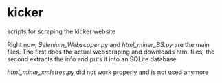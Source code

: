 # kicker
scripts for scraping the kicker website

Right now, *Selenium_Webscaper.py* and *html_miner_BS.py*  are the main files. The first does the actual 
webscraping and downloads html files, the second extracts the info and puts it into an SQLite
database

*html_miner_xmletree.py* did not work properly and is not used anymore